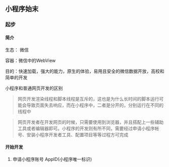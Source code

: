 ## 小程序始末
### 起步
#### 简介
生态： 微信

容器：微信中的WebView

目的：快速加载，强大的能力，原生的体验，易用且安全的微信数据开放，高校和简单的开发

小程序和普通网页开发的区别
> 网页开发渲染线程和脚本线程是互斥的，这也是为什么长时间的脚本运行可能会导致页面失去响应，而在小程序中，二者是分开的，分别运行在不同的线程中

>网页开发者在开发网页的时候，只需要使用到浏览器，并且搭配上一些辅助工具或者编辑器即可。小程序的开发则有所不同，需要经过申请小程序帐号、安装小程序开发者工具、配置项目等等过程方可完成

#### 开始开发
1. 申请小程序账号  AppID(小程序唯一标识)